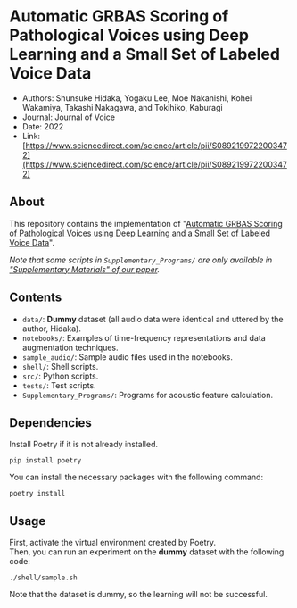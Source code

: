 # Automatic GRBAS Scoring of Pathological Voices using Deep Learning and a Small Set of Labeled Voice Data

- Authors: Shunsuke Hidaka, Yogaku Lee, Moe Nakanishi, Kohei Wakamiya, Takashi Nakagawa, and Tokihiko, Kaburagi
- Journal: Journal of Voice
- Date: 2022
- Link: [https://www.sciencedirect.com/science/article/pii/S0892199722003472](https://www.sciencedirect.com/science/article/pii/S0892199722003472)

## About

This repository contains the implementation of "[Automatic GRBAS Scoring of Pathological Voices using Deep Learning and a Small Set of Labeled Voice Data](https://www.sciencedirect.com/science/article/pii/S0892199722003472)".

*Note that some scripts in `Supplementary_Programs/` are only available in ["Supplementary Materials" of our paper](https://www.sciencedirect.com/science/article/pii/S0892199722003472).*


## Contents

- `data/`: **Dummy** dataset (all audio data were identical and uttered by the author, Hidaka).
- `notebooks/`: Examples of time-frequency representations and data augmentation techniques.
- `sample_audio/`: Sample audio files used in the notebooks.
- `shell/`: Shell scripts.
- `src/`: Python scripts.
- `tests/`: Test scripts.
- `Supplementary_Programs/`: Programs for acoustic feature calculation.


## Dependencies

Install Poetry if it is not already installed.

```
pip install poetry
```

You can install the necessary packages with the following command:

```
poetry install
```


## Usage

First, activate the virtual environment created by Poetry.  
Then, you can run an experiment on the **dummy** dataset with the following code:

```
./shell/sample.sh
```

Note that the dataset is dummy, so the learning will not be successful.
